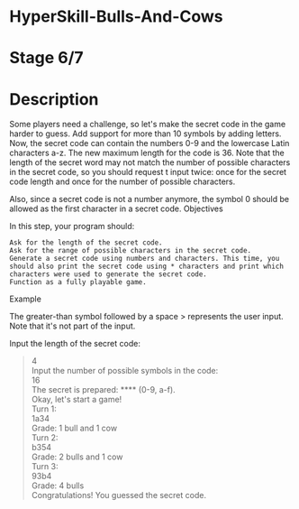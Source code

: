 # HyperSkill-Bulls-And-Cows
# Stage 6/7
# Description

Some players need a challenge, so let's make the secret code in the game harder to guess. Add support for more than 10 symbols by adding letters. Now, the secret code can contain the numbers 0-9 and the lowercase Latin characters a-z. The new maximum length for the code is 36. Note that the length of the secret word may not match the number of possible characters in the secret code, so you should request t input twice: once for the secret code length and once for the number of possible characters.

Also, since a secret code is not a number anymore, the symbol 0 should be allowed as the first character in a secret code.
Objectives

In this step, your program should:

    Ask for the length of the secret code.
    Ask for the range of possible characters in the secret code.
    Generate a secret code using numbers and characters. This time, you should also print the secret code using * characters and print which characters were used to generate the secret code.
    Function as a fully playable game.

Example

The greater-than symbol followed by a space > represents the user input. Note that it's not part of the input.

Input the length of the secret code:
> 4 <br>
Input the number of possible symbols in the code:<br>
> 16<br>
The secret is prepared: **** (0-9, a-f).<br>
Okay, let's start a game!<br>
Turn 1:<br>
> 1a34<br>
Grade: 1 bull and 1 cow <br>
Turn 2:<br>
> b354<br>
Grade: 2 bulls and 1 cow<br>
Turn 3:<br>
> 93b4<br>
Grade: 4 bulls<br>
Congratulations! You guessed the secret code.<br>
